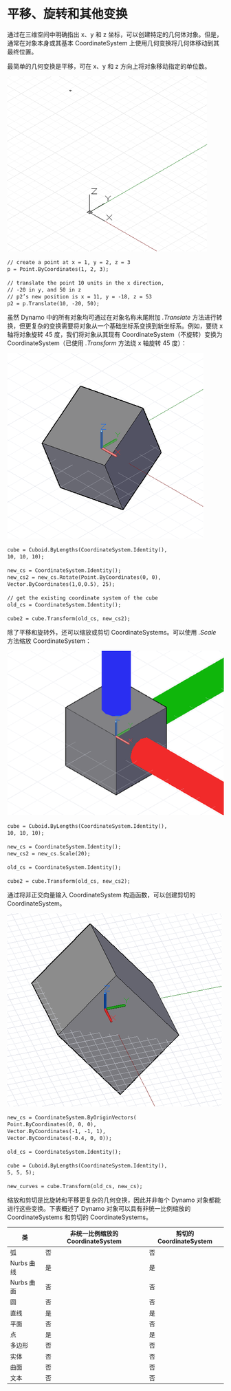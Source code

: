 

# 平移、旋转和其他变换

通过在三维空间中明确指出 x、y 和 z 坐标，可以创建特定的几何体对象。但是，通常在对象本身或其基本 CoordinateSystem 上使用几何变换将几何体移动到其最终位置。

最简单的几何变换是平移，可在 x、y 和 z 方向上将对象移动指定的单位数。

![](images/12-5/Transformations_01.png)

```
// create a point at x = 1, y = 2, z = 3
p = Point.ByCoordinates(1, 2, 3);

// translate the point 10 units in the x direction,
// -20 in y, and 50 in z
// p2’s new position is x = 11, y = -18, z = 53
p2 = p.Translate(10, -20, 50);
```

虽然 Dynamo 中的所有对象均可通过在对象名称末尾附加 *.Translate* 方法进行转换，但更复杂的变换需要将对象从一个基础坐标系变换到新坐标系。例如，要绕 x 轴将对象旋转 45 度，我们将对象从其现有 CoordinateSystem（不旋转）变换为 CoordinateSystem（已使用 *.Transform* 方法绕 x 轴旋转 45 度）：

![](images/12-5/Transformations_02.png)

```
cube = Cuboid.ByLengths(CoordinateSystem.Identity(),
10, 10, 10);

new_cs = CoordinateSystem.Identity();
new_cs2 = new_cs.Rotate(Point.ByCoordinates(0, 0),
Vector.ByCoordinates(1,0,0.5), 25);

// get the existing coordinate system of the cube
old_cs = CoordinateSystem.Identity();

cube2 = cube.Transform(old_cs, new_cs2);
```

除了平移和旋转外，还可以缩放或剪切 CoordinateSystems。可以使用 *.Scale* 方法缩放 CoordinateSystem：

![](images/12-5/Transformations_03.png)

```
cube = Cuboid.ByLengths(CoordinateSystem.Identity(),
10, 10, 10);

new_cs = CoordinateSystem.Identity();
new_cs2 = new_cs.Scale(20);

old_cs = CoordinateSystem.Identity();

cube2 = cube.Transform(old_cs, new_cs2);
```

通过将非正交向量输入 CoordinateSystem 构造函数，可以创建剪切的 CoordinateSystem。

![](images/12-5/Transformations_04.png)

```
new_cs = CoordinateSystem.ByOriginVectors(
Point.ByCoordinates(0, 0, 0),
Vector.ByCoordinates(-1, -1, 1),
Vector.ByCoordinates(-0.4, 0, 0));

old_cs = CoordinateSystem.Identity();

cube = Cuboid.ByLengths(CoordinateSystem.Identity(), 
5, 5, 5);

new_curves = cube.Transform(old_cs, new_cs);
```

缩放和剪切是比旋转和平移更复杂的几何变换，因此并非每个 Dynamo 对象都能进行这些变换。下表概述了 Dynamo 对象可以具有非统一比例缩放的 CoordinateSystems 和剪切的 CoordinateSystems。

|类|非统一比例缩放的 CoordinateSystem|剪切的 CoordinateSystem|
| -- | -- | -- |
|弧|否|否|
|Nurbs 曲线|是|是|
|Nurbs 曲面|否|否|
|圆|否|否|
|直线|是|是|
|平面|否|否|
|点|是|是|
|多边形|否|否|
|实体|否|否|
|曲面|否|否|
|文本|否|否|

